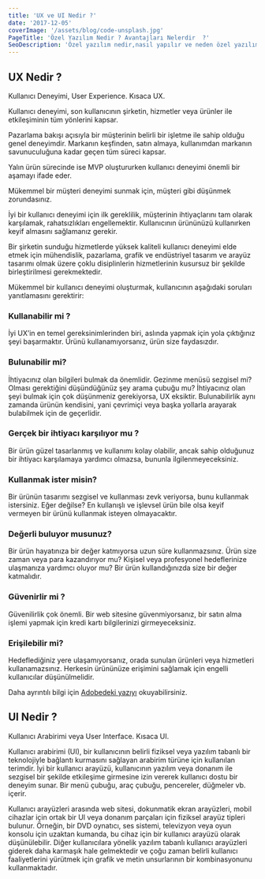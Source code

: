 ```yaml
---
title: 'UX ve UI Nedir ?'
date: '2017-12-05'
coverImage: '/assets/blog/code-unsplash.jpg'
PageTitle: 'Özel Yazılım Nedir ? Avantajları Nelerdir  ?'
SeoDescription: 'Özel yazılım nedir,nasıl yapılır ve neden özel yazılım kullanmalı'
---
```


## UX Nedir ?

Kullanıcı Deneyimi, User Experience. Kısaca UX.

Kullanıcı deneyimi, son kullanıcının şirketin, hizmetler veya ürünler ile etkileşiminin tüm yönlerini kapsar.

Pazarlama bakışı açısıyla bir müşterinin belirli bir işletme ile sahip olduğu genel deneyimdir. Markanın keşfinden, satın almaya, kullanımdan markanın savunuculuğuna kadar geçen tüm süreci kapsar.

Yalın ürün sürecinde ise MVP oluştururken kullanıcı deneyimi önemli bir aşamayı ifade eder.

Mükemmel bir müşteri deneyimi sunmak için, müşteri gibi düşünmek zorundasınız.

İyi bir kullanıcı deneyimi için ilk gereklilik, müşterinin ihtiyaçlarını tam olarak karşılamak, rahatsızlıkları engellemektir. Kullanıcının ürününüzü kullanırken keyif almasını sağlamanız gerekir.

Bir şirketin sunduğu hizmetlerde yüksek kaliteli kullanıcı deneyimi elde etmek için mühendislik, pazarlama, grafik ve endüstriyel tasarım ve arayüz tasarımı olmak üzere çoklu disiplinlerin hizmetlerinin kusursuz bir şekilde birleştirilmesi gerekmektedir.

Mükemmel bir kullanıcı deneyimi oluşturmak, kullanıcının aşağıdaki soruları yanıtlamasını gerektirir:

### Kullanabilir mi ?

İyi UX’in en temel gereksinimlerinden biri, aslında yapmak için yola çıktığınız şeyi başarmaktır. Ürünü kullanamıyorsanız, ürün size faydasızdır.

### Bulunabilir mi?

İhtiyacınız olan bilgileri bulmak da önemlidir. Gezinme menüsü sezgisel mi? Olması gerektiğini düşündüğünüz şey arama çubuğu mu? İhtiyacınız olan şeyi bulmak için çok düşünmeniz gerekiyorsa, UX eksiktir. Bulunabilirlik aynı zamanda ürünün kendisini, yani çevrimiçi veya başka yollarla arayarak bulabilmek için de geçerlidir.

### Gerçek bir ihtiyacı karşılıyor mu ?

Bir ürün güzel tasarlanmış ve kullanımı kolay olabilir, ancak sahip olduğunuz bir ihtiyacı karşılamaya yardımcı olmazsa, bununla ilgilenmeyeceksiniz.

### Kullanmak ister misin?

Bir ürünün tasarımı sezgisel ve kullanması zevk veriyorsa, bunu kullanmak istersiniz. Eğer değilse? En kullanışlı ve işlevsel ürün bile olsa keyif vermeyen bir ürünü kullanmak isteyen olmayacaktır.

### Değerli buluyor musunuz?

Bir ürün hayatınıza bir değer katmıyorsa uzun süre kullanmazsınız. Ürün size zaman veya para kazandırıyor mu? Kişisel veya profesyonel hedeflerinize ulaşmanıza yardımcı oluyor mu? Bir ürün kullandığınızda size bir değer katmalıdır.

### Güvenirlir mi ?

Güvenilirlik çok önemli. Bir web sitesine güvenmiyorsanız, bir satın alma işlemi yapmak için kredi kartı bilgilerinizi girmeyeceksiniz.

### Erişilebilir mi?

Hedeflediğiniz yere ulaşamıyorsanız, orada sunulan ürünleri veya hizmetleri kullanamazsınız. Herkesin ürününüze erişimini sağlamak için engelli kullanıcılar düşünülmelidir.

Daha ayrıntılı bilgi için [Adobedeki yazıyı](https://xd.adobe.com/ideas/career-tips/what-is-ux-design/) okuyabilirsiniz.

## UI Nedir ?

Kullanıcı Arabirimi veya User Interface. Kısaca UI.

Kullanıcı arabirimi (UI), bir kullanıcının belirli fiziksel veya yazılım tabanlı bir teknolojiyle bağlantı kurmasını sağlayan arabirim türüne için kullanılan terimdir. İyi bir kullanıcı arayüzü, kullanıcının yazılım veya donanım ile sezgisel bir şekilde etkileşime girmesine izin vererek kullanıcı dostu bir deneyim sunar. Bir menü çubuğu, araç çubuğu, pencereler, düğmeler vb. içerir.

Kullanıcı arayüzleri arasında web sitesi, dokunmatik ekran arayüzleri, mobil cihazlar için ortak bir UI veya donanım parçaları için fiziksel arayüz tipleri bulunur. Örneğin, bir DVD oynatıcı, ses sistemi, televizyon veya oyun konsolu için uzaktan kumanda, bu cihaz için bir kullanıcı arayüzü olarak düşünülebilir. Diğer kullanıcılara yönelik yazılım tabanlı kullanıcı arayüzleri giderek daha karmaşık hale gelmektedir ve çoğu zaman belirli kullanıcı faaliyetlerini yürütmek için grafik ve metin unsurlarının bir kombinasyonunu kullanmaktadır.
